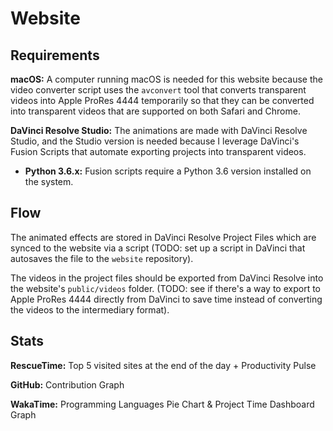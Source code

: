 # Website

## Requirements

**macOS:** A computer running macOS is needed for this website because the video converter script uses the `avconvert` tool that converts transparent videos into Apple ProRes 4444 temporarily so that they can be converted into transparent videos that are supported on both Safari and Chrome.

**DaVinci Resolve Studio:** The animations are made with DaVinci Resolve Studio, and the Studio version is needed because I leverage DaVinci's Fusion Scripts that automate exporting projects into transparent videos.

- **Python 3.6.x:** Fusion scripts require a Python 3.6 version installed on the system.

## Flow

The animated effects are stored in DaVinci Resolve Project Files which are synced to the website via a script (TODO: set up a script in DaVinci that autosaves the file to the `website` repository).

The videos in the project files should be exported from DaVinci Resolve into the website's `public/videos` folder. (TODO: see if there's a way to export to Apple ProRes 4444 directly from DaVinci to save time instead of converting the videos to the intermediary format).

## Stats

**RescueTime:** Top 5 visited sites at the end of the day + Productivity Pulse

**GitHub:** Contribution Graph

**WakaTime:** Programming Languages Pie Chart & Project Time Dashboard Graph
